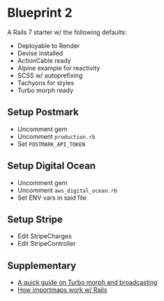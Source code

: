 # Blueprint 2

A Rails 7 starter w/ the following defaults:

- Deployable to Render
- Devise installed
- ActionCable ready
- Alpine example for reactivity
- SCSS w/ autoprefixing
- Tachyons for styles
- Turbo morph ready


## Setup Postmark
- Uncomment gem
- Uncomment `production.rb`
- Set `POSTMARK_API_TOKEN`


## Setup Digital Ocean
- Uncomment gem
- Uncomment `aws_digital_ocean.rb`
- Set ENV vars in said file

## Setup Stripe
- Edit StripeCharges
- Edit StripeController


## Supplementary
- [A quick guide on Turbo morph and broadcasting](https://www.youtube.com/watch?v=hKKycPLN-sk)
- [How importmaps work w/ Rails](https://github.com/rails/importmap-rails)